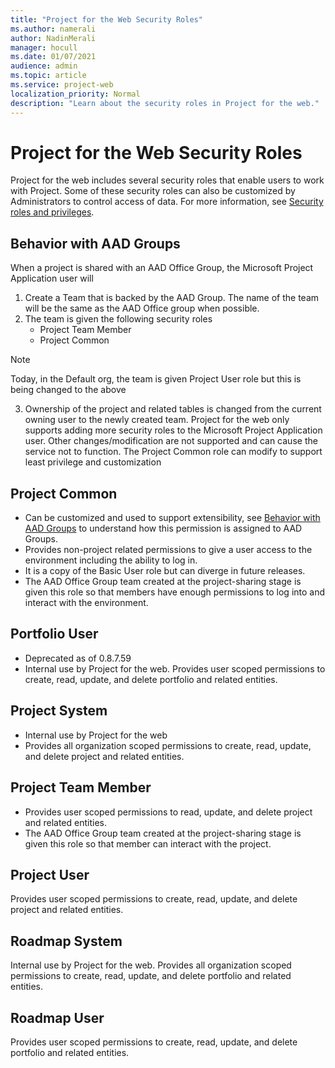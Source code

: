 ```yaml
---
title: "Project for the Web Security Roles"
ms.author: namerali
author: NadinMerali
manager: hocull
ms.date: 01/07/2021
audience: admin
ms.topic: article
ms.service: project-web
localization_priority: Normal
description: "Learn about the security roles in Project for the web."
---
```

# Project for the Web Security Roles

Project for the web includes several security roles that enable users to work with Project. Some of these security roles can also be customized by Administrators to control access of data. For more information, see [Security roles and privileges](/power-platform/admin/security-roles-privileges).

## Behavior with AAD Groups
When a project is shared with an AAD Office Group, the Microsoft Project Application user will
1. Create a Team that is backed by the AAD Group.  The name of the team will be the same as the AAD Office group when possible.
2. The team is given the following security roles
   * Project Team Member 
   * Project Common 

> [!Note] 
> Today, in the Default org, the team is given Project User role but this is being changed to the above

3. Ownership of the project and related tables is changed from the current owning user to the newly created team.
Project for the web only supports adding more security roles to the Microsoft Project Application user. Other changes/modification are not supported and can cause the service not to function. The Project Common role can modify to support least privilege and customization

## Project Common
- Can be customized and used to support extensibility, see [Behavior with AAD Groups](#behavior-with-aad-groups) to understand how this permission is assigned to AAD Groups.
- Provides non-project related permissions to give a user access to the environment including the ability to log in. 
- It is a copy of the Basic User role but can diverge in future releases.
- The AAD Office Group team created at the project-sharing stage is given this role so that members have enough permissions to log into and interact with the environment.

## Portfolio User
- Deprecated as of 0.8.7.59
- Internal use by Project for the web.  Provides user scoped permissions to create, read, update, and delete portfolio and related entities.

## Project System
- Internal use by Project for the web
- Provides all organization scoped permissions to create, read, update, and delete project and related entities. 

## Project Team Member
- Provides user scoped permissions to read, update, and delete project and related entities.
- The AAD Office Group team created at the project-sharing stage is given this role so that member can interact with the project.

## Project User
Provides user scoped permissions to create, read, update, and delete project and related entities. 

## Roadmap System 
Internal use by Project for the web. Provides all organization scoped permissions to create, read, update, and delete portfolio and related entities. 

## Roadmap User
Provides user scoped permissions to create, read, update, and delete portfolio and related entities. 
